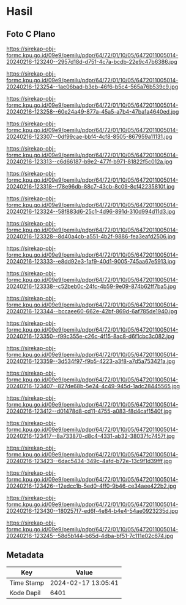 # Hasil

## Foto C Plano

https://sirekap-obj-formc.kpu.go.id/09e9/pemilu/pdpr/64/72/01/10/05/6472011005014-20240216-123240--2957d18d-d751-4c7a-bcdb-22e9c47b6386.jpg

https://sirekap-obj-formc.kpu.go.id/09e9/pemilu/pdpr/64/72/01/10/05/6472011005014-20240216-123254--1ae06bad-b3eb-46f6-b5c4-565a76b539c9.jpg

https://sirekap-obj-formc.kpu.go.id/09e9/pemilu/pdpr/64/72/01/10/05/6472011005014-20240216-123258--60e24a49-877a-45a5-a7b4-47ba1a4640ed.jpg

https://sirekap-obj-formc.kpu.go.id/09e9/pemilu/pdpr/64/72/01/10/05/6472011005014-20240216-123307--0df99cae-bbf4-4cf8-8505-867959a11131.jpg

https://sirekap-obj-formc.kpu.go.id/09e9/pemilu/pdpr/64/72/01/10/05/6472011005014-20240216-123313--c6d66187-b9e2-477f-b971-81822f5c012a.jpg

https://sirekap-obj-formc.kpu.go.id/09e9/pemilu/pdpr/64/72/01/10/05/6472011005014-20240216-123318--f78e96db-88c7-43cb-8c09-8cf42235810f.jpg

https://sirekap-obj-formc.kpu.go.id/09e9/pemilu/pdpr/64/72/01/10/05/6472011005014-20240216-123324--58f883d6-25c1-4d96-891d-310d994d11d3.jpg

https://sirekap-obj-formc.kpu.go.id/09e9/pemilu/pdpr/64/72/01/10/05/6472011005014-20240216-123328--8d40a4cb-a551-4b2f-9886-fea3eafd2506.jpg

https://sirekap-obj-formc.kpu.go.id/09e9/pemilu/pdpr/64/72/01/10/05/6472011005014-20240216-123333--e8dd92e3-1af9-40d1-9005-745aa67e5913.jpg

https://sirekap-obj-formc.kpu.go.id/09e9/pemilu/pdpr/64/72/01/10/05/6472011005014-20240216-123338--c52beb0c-24fc-4b59-9e09-874b62ff7ba5.jpg

https://sirekap-obj-formc.kpu.go.id/09e9/pemilu/pdpr/64/72/01/10/05/6472011005014-20240216-123344--bccaee60-662e-42bf-869d-6af785de1940.jpg

https://sirekap-obj-formc.kpu.go.id/09e9/pemilu/pdpr/64/72/01/10/05/6472011005014-20240216-123350--f99c355e-c26c-4f15-8ac8-d6f1cbc3c082.jpg

https://sirekap-obj-formc.kpu.go.id/09e9/pemilu/pdpr/64/72/01/10/05/6472011005014-20240216-123359--3d534f97-f9b5-4223-a3f8-a7d5a753421a.jpg

https://sirekap-obj-formc.kpu.go.id/09e9/pemilu/pdpr/64/72/01/10/05/6472011005014-20240216-123407--827de68b-5e24-4c49-945d-1adc28445565.jpg

https://sirekap-obj-formc.kpu.go.id/09e9/pemilu/pdpr/64/72/01/10/05/6472011005014-20240216-123412--d01478d8-cd11-4755-a083-f8d4caf1540f.jpg

https://sirekap-obj-formc.kpu.go.id/09e9/pemilu/pdpr/64/72/01/10/05/6472011005014-20240216-123417--8a733870-d8c4-4331-ab32-38037fc7457f.jpg

https://sirekap-obj-formc.kpu.go.id/09e9/pemilu/pdpr/64/72/01/10/05/6472011005014-20240216-123423--6dac5434-349c-4afd-b72e-13c9f1d39fff.jpg

https://sirekap-obj-formc.kpu.go.id/09e9/pemilu/pdpr/64/72/01/10/05/6472011005014-20240216-123426--12edcc1b-5ed0-4ff0-9b46-ce34aee422b2.jpg

https://sirekap-obj-formc.kpu.go.id/09e9/pemilu/pdpr/64/72/01/10/05/6472011005014-20240216-123430--180257f7-ed6f-4e84-b4e4-54ae0923235d.jpg

https://sirekap-obj-formc.kpu.go.id/09e9/pemilu/pdpr/64/72/01/10/05/6472011005014-20240216-123245--58d5b144-b65d-4dba-bf51-7c111e02c674.jpg


## Metadata

| Key        | Value               |
| ---------- | ------------------- |
| Time Stamp | 2024-02-17 13:05:41 |
| Kode Dapil | 6401                |



